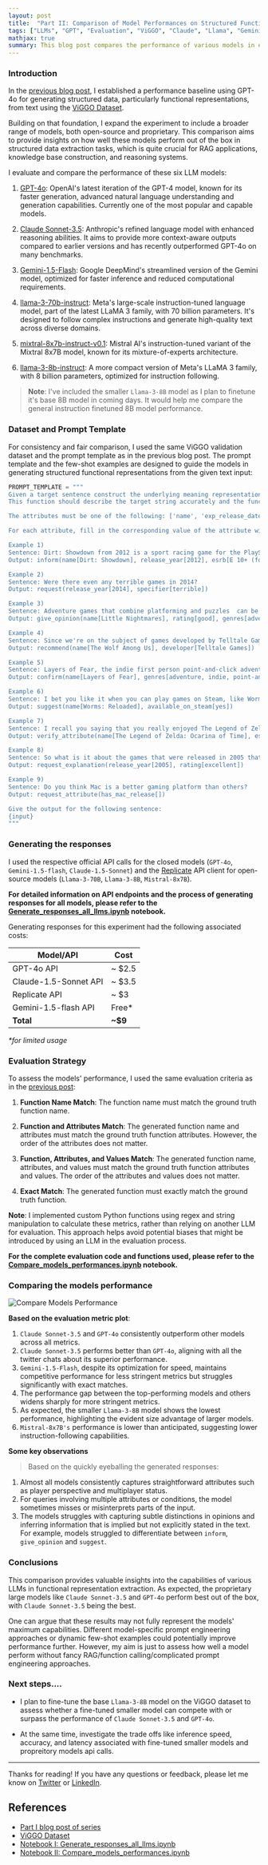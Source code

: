 ```yaml
---
layout: post
title:  "Part II: Comparison of Model Performances on Structured Functional Representation Extraction"
tags: ["LLMs", "GPT", "Evaluation", "ViGGO", "Claude", "Llama", "Gemini", "Mistral"]
mathjax: true
summary: This blog post compares the performance of various models in extracting structured functional representations from text.
---
```


### Introduction

In the [previous blog post](https://aayushgarg.dev/2024-07-01-baseline-gpt4o-structured-data/), I established a performance baseline using GPT-4o for generating structured data, particularly functional representations, from text using the [ViGGO Dataset](https://huggingface.co/datasets/GEM/viggo).

Building on that foundation, I expand the experiment to include a broader range of models, both open-source and proprietary. This comparison aims to provide insights on how well these models perform out of the box in structured data extraction tasks, which is quite crucial for RAG applications, knowledge base construction, and reasoning systems.

I evaluate and compare the performance of these six LLM models:

1. [GPT-4o](https://openai.com/index/hello-gpt-4o/): OpenAI's latest iteration of the GPT-4 model, known for its faster generation, advanced natural language understanding and generation capabilities. Currently one of the most popular and capable models.

2. [Claude Sonnet-3.5](https://www.anthropic.com/news/claude-3-5-sonnet): Anthropic's refined language model with enhanced reasoning abilities. It aims to provide more context-aware outputs compared to earlier versions and has recently outperformed GPT-4o on many benchmarks.

3. [Gemini-1.5-Flash](https://deepmind.google/technologies/gemini/flash/): Google DeepMind's streamlined version of the Gemini model, optimized for faster inference and reduced computational requirements.

4. [llama-3-70b-instruct](https://replicate.com/meta/meta-llama-3-70b-instruct): Meta's large-scale instruction-tuned language model, part of the latest LLaMA 3 family, with 70 billion parameters. It's designed to follow complex instructions and generate high-quality text across diverse domains.

5. [mixtral-8x7b-instruct-v0.1](https://replicate.com/mistralai/mixtral-8x7b-instruct-v0.1): Mistral AI's instruction-tuned variant of the Mixtral 8x7B model, known for its mixture-of-experts architecture.

6. [llama-3-8b-instruct](https://replicate.com/meta/meta-llama-3-8b-instruct): A more compact version of Meta's LLaMA 3 family, with 8 billion parameters, optimized for instruction following.

> **Note**: I've included the smaller `Llama-3-8B` model as I plan to finetune it's base 8B model in coming days. It would help me compare the general instruction finetuned 8B model performance.


### Dataset and Prompt Template

For consistency and fair comparison, I used the same ViGGO validation dataset and the prompt template as in the previous blog post. The prompt template and the few-shot examples are designed to guide the models in generating structured functional representations from the given text input:

```python
PROMPT_TEMPLATE = """
Given a target sentence construct the underlying meaning representation of the input sentence as a single function with attributes and attribute values. 
This function should describe the target string accurately and the function must be one of the following ['inform', 'request', 'give_opinion', 'confirm', 'verify_attribute', 'suggest', 'request_explanation', 'recommend', 'request_attribute'].

The attributes must be one of the following: ['name', 'exp_release_date', 'release_year', 'developer', 'esrb', 'rating', 'genres', 'player_perspective', 'has_multiplayer', 'platforms', 'available_on_steam', 'has_linux_release', 'has_mac_release', 'specifier']. The order your list the attributes within the function must follow the order listed above. For example the 'name' attribute must always come before the 'exp_release_date' attribute, and so forth.

For each attribute, fill in the corresponding value of the attribute within brackets. A couple of examples are below. Note: you are to output the string after "Output: ". Do not include "Output: " in your answer.

Example 1)
Sentence: Dirt: Showdown from 2012 is a sport racing game for the PlayStation, Xbox, PC rated E 10+ (for Everyone 10 and Older). It's not available on Steam, Linux, or Mac.
Output: inform(name[Dirt: Showdown], release_year[2012], esrb[E 10+ (for Everyone 10 and Older)], genres[driving/racing, sport], platforms[PlayStation, Xbox, PC], available_on_steam[no], has_linux_release[no], has_mac_release[no])

Example 2) 
Sentence: Were there even any terrible games in 2014?
Output: request(release_year[2014], specifier[terrible])

Example 3)
Sentence: Adventure games that combine platforming and puzzles  can be frustrating to play, but the side view perspective is perfect for them. That's why I enjoyed playing Little Nightmares.
Output: give_opinion(name[Little Nightmares], rating[good], genres[adventure, platformer, puzzle], player_perspective[side view])

Example 4)
Sentence: Since we're on the subject of games developed by Telltale Games, I'm wondering, have you played The Wolf Among Us?
Output: recommend(name[The Wolf Among Us], developer[Telltale Games])

Example 5) 
Sentence: Layers of Fear, the indie first person point-and-click adventure game?
Output: confirm(name[Layers of Fear], genres[adventure, indie, point-and-click], player_perspective[first person])	

Example 6) 
Sentence: I bet you like it when you can play games on Steam, like Worms: Reloaded, right?	
Output: suggest(name[Worms: Reloaded], available_on_steam[yes])

Example 7)
Sentence: I recall you saying that you really enjoyed The Legend of Zelda: Ocarina of Time. Are you typically a big fan of games on Nintendo rated E (for Everyone)?	
Output: verify_attribute(name[The Legend of Zelda: Ocarina of Time], esrb[E (for Everyone)], rating[excellent], platforms[Nintendo])

Example 8)
Sentence: So what is it about the games that were released in 2005 that you find so excellent?	
Output: request_explanation(release_year[2005], rating[excellent])

Example 9)
Sentence: Do you think Mac is a better gaming platform than others?
Output: request_attribute(has_mac_release[])

Give the output for the following sentence:
{input}
"""
```

### Generating the responses

I used the respective official API calls for the closed models (`GPT-4o`, `Gemini-1.5-flash`, `Claude-1.5-Sonnet`) and the [Replicate](https://replicate.com/) API client for open-source models (`Llama-3-70B`, `Llama-3-8B`, `Mistral-8x7B`).

**For detailed information on API endpoints and the process of generating responses for all models, please refer to the [Generate_responses_all_llms.ipynb](https://github.com/garg-aayush/llm-warehouse/blob/main/tutorials/Generate_responses_all_llms.ipynb) notebook.**

Generating responses for this experiment had the following associated costs:

| Model/API | Cost |
|-----------|------|
| GPT-4o API | ~ $2.5 |
| Claude-1.5-Sonnet API | ~ $3.5 |
| Replicate API | ~ $3 |
| Gemini-1.5-flash API | Free* |
| **Total** | **~$9** |

_*for limited usage_

### Evaluation Strategy

To assess the models' performance, I used the same evaluation criteria as in the [previous post](https://aayushgarg.dev/2024-07-03-baseline-gpt4o-structured-data/):

1. **Function Name Match**: The function name must match the ground truth function name.

2. **Function and Attributes Match**: The generated function name and attributes must match the ground truth function attributes. However, the order of the attributes does not matter.

3. **Function, Attributes, and Values Match**: The generated function name, attributes, and values must match the ground truth function attributes and values. The order of the attributes and values does not matter.

4. **Exact Match**: The generated function must exactly match the ground truth function.

**Note**: I implemented custom Python functions using regex and string manipulation to calculate these metrics, rather than relying on another LLM for evaluation. This approach helps avoid potential biases that might be introduced by using an LLM in the evaluation process.

**For the complete evaluation code and functions used, please refer to the [Compare_models_performances.ipynb](https://github.com/garg-aayush/llm-warehouse/blob/main/tutorials/Compare_model_performances.ipynb) notebook.**


### Comparing the models performance

![Compare Models Performance](/static/img/blog-2024-07-09/all_metrics_comparison.png)

**Based on the evaluation metric plot**:

1. `Claude Sonnet-3.5` and `GPT-4o` consistently outperform other models across all metrics.
2. `Claude Sonnet-3.5` performs better than `GPT-4o`, aligning with all the twitter chats about its superior performance.
3. `Gemini-1.5-Flash`, despite its optimization for speed, maintains competitive performance for less stringent metrics but struggles significantly with exact matches.
4. The performance gap between the top-performing models and others widens sharply for more stringent metrics.
5. As expected, the smaller `Llama-3-8B` model shows the lowest performance, highlighting the evident size advantage of larger models.
6. `Mistral-8x7B's` performance is lower than anticipated, suggesting lower instruction-following capabilities.

**Some key observations**

> Based on the quickly eyeballing the generated responses:

1. Almost all models consistently captures straightforward attributes such as player perspective and multiplayer status.
2. For queries involving multiple attributes or conditions, the model sometimes misses or misinterprets parts of the input.
3. The models struggles with capturing subtle distinctions in opinions and inferring information that is implied but not explicitly stated in the text. For example, models struggled to differentiate between `inform`, `give_opinion` and `suggest`.

### Conclusions

This comparison provides valuable insights into the capabilities of various LLMs in functional representation extraction. As expected, the proprietary large models like `Claude Sonnet-3.5` and `GPT-4o` perform best out of the box, with `Claude Sonnet-3.5` being the best.

One can argue that these results may not fully represent the models' maximum capabilities. Different model-specific prompt engineering approaches or dynamic few-shot examples could potentially improve performance further. However, my aim is just to assess how well a model perform without fancy RAG/function calling/complicated prompt engineering approaches.


### Next steps....

- I plan to fine-tune the base `Llama-3-8B` model on the ViGGO dataset to assess whether a fine-tuned smaller model can compete with or surpass the performance of `Claude Sonnet-3.5` and `GPT-4o`. 

- At the same time, investigate the trade offs like inference speed, accuracy, and latency associated with fine-tuned smaller models and propreitory models api calls.

---
Thanks for reading! If you have any questions or feedback, please let me know on [Twitter](https://twitter.com/Aayush_ander) or [LinkedIn](https://www.linkedin.com/in/aayush-garg-8b26a734/).

## References

- [Part I blog post of series](https://aayushgarg.dev/2024-07-03-baseline-gpt4o-structured-data/)
- [ViGGO Dataset](https://huggingface.co/datasets/GEM/viggo)
- [Notebook I: Generate_responses_all_llms.ipynb](https://github.com/garg-aayush/llm-warehouse/blob/main/tutorials/Generate_responses_all_llms.ipynb)
- [Notebook II: Compare_models_performances.ipynb](https://github.com/garg-aayush/llm-warehouse/blob/main/tutorials/Compare_model_performances.ipynb)